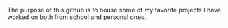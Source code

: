 The purpose of this github is to house some of my favorite projects I have worked on both from school and personal ones. 
